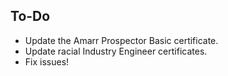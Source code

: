 To-Do
---------      
* Update the Amarr Prospector Basic certificate.   
* Update racial Industry Engineer certificates.    
* Fix issues!